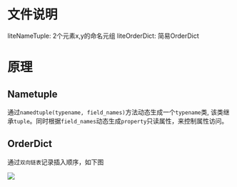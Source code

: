 # 文件说明
liteNameTuple: 2个元素x,y的命名元组
liteOrderDict: 简易OrderDict

# 原理
## Nametuple
通过`namedtuple(typename, field_names)`方法动态生成一个`typename`类,
该类继承`tuple`。同时根据`field_names`动态生成`property`只读属性，来控制属性访问。

## OrderDict
通过`双向链表`记录插入顺序，如下图

![](https://www.hualigs.cn/image/612b3dc25fa7b.jpg)
